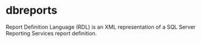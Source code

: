 # dbreports

Report Definition Language (RDL) is an XML representation of a SQL Server Reporting Services report definition.
